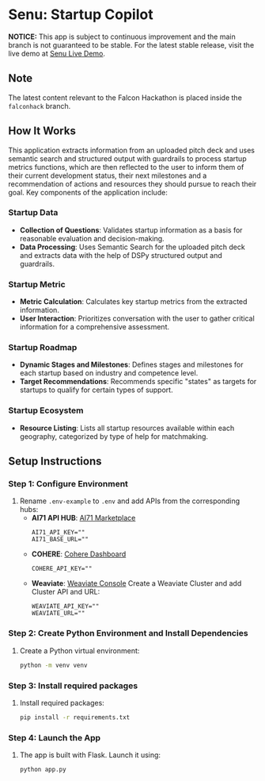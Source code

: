 # Senu: Startup Copilot

**NOTICE:** This app is subject to continuous improvement and the main branch is not guaranteed to be stable. For the latest stable release, visit the live demo at [Senu Live Demo](https://senu.abdomagdy.com).

## Note
The latest content relevant to the Falcon Hackathon is placed inside the `falconhack` branch.

## How It Works
This application extracts information from an uploaded pitch deck and uses semantic search and structured output with guardrails to process startup metrics functions, which are then reflected to the user to inform them of their current development status, their next milestones and a recommendation of actions and resources they should pursue to reach their goal. Key components of the application include:

### Startup Data
- **Collection of Questions**: Validates startup information as a basis for reasonable evaluation and decision-making.
- **Data Processing**: Uses Semantic Search for the uploaded pitch deck and extracts data with the help of DSPy structured output and guardrails.

### Startup Metric
- **Metric Calculation**: Calculates key startup metrics from the extracted information.
- **User Interaction**: Prioritizes conversation with the user to gather critical information for a comprehensive assessment.

### Startup Roadmap
- **Dynamic Stages and Milestones**: Defines stages and milestones for each startup based on industry and competence level.
- **Target Recommendations**: Recommends specific "states" as targets for startups to qualify for certain types of support.

### Startup Ecosystem
- **Resource Listing**: Lists all startup resources available within each geography, categorized by type of help for matchmaking.

## Setup Instructions

### Step 1: Configure Environment
1. Rename `.env-example` to `.env` and add APIs from the corresponding hubs:
   - **AI71 API HUB**: [AI71 Marketplace](https://marketplace.ai71.ai/)
     ```plaintext
     AI71_API_KEY=""
     AI71_BASE_URL=""
     ```
   - **COHERE**: [Cohere Dashboard](https://dashboard.cohere.com/api-keys)
     ```plaintext
     COHERE_API_KEY=""
     ```
   - **Weaviate**: [Weaviate Console](https://console.weaviate.cloud/dashboard)
     Create a Weaviate Cluster and add Cluster API and URL:
     ```plaintext
     WEAVIATE_API_KEY=""
     WEAVIATE_URL=""
     ```

### Step 2: Create Python Environment and Install Dependencies
1. Create a Python virtual environment:
   ```bash
   python -m venv venv

### Step 3: Install required packages
1. Install required packages:
   ```bash
   pip install -r requirements.txt

### Step 4:  Launch the App
1. The app is built with Flask. Launch it using:
   ```bash
   python app.py